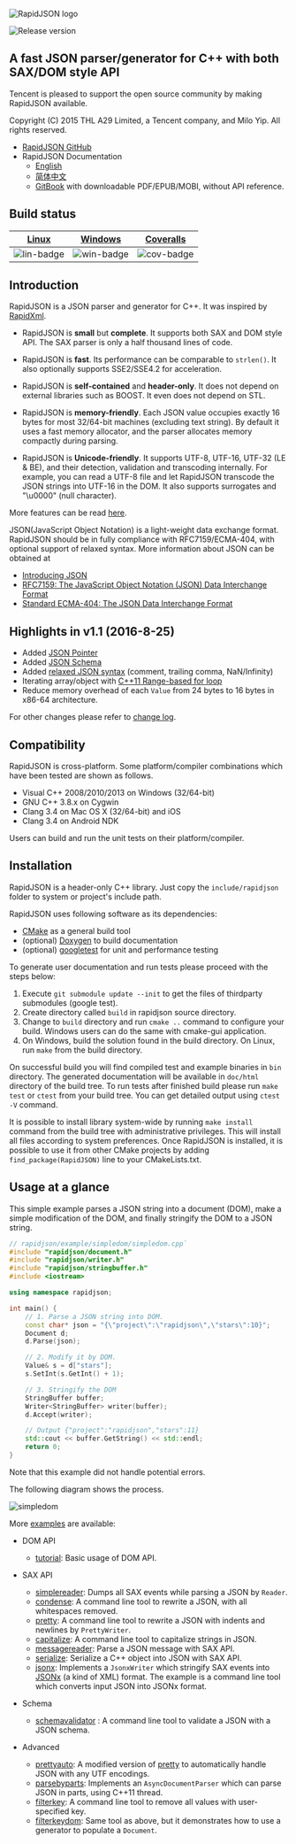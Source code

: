 ![RapidJSON logo](doc/logo/rapidjson.png)

![Release version](https://img.shields.io/badge/release-v1.1.0-blue.svg)

## A fast JSON parser/generator for C++ with both SAX/DOM style API

Tencent is pleased to support the open source community by making RapidJSON available.

Copyright (C) 2015 THL A29 Limited, a Tencent company, and Milo Yip. All rights reserved.

* [RapidJSON GitHub](https://github.com/Tencent/rapidjson/)
* RapidJSON Documentation
  * [English](http://rapidjson.org/)
  * [简体中文](http://rapidjson.org/zh-cn/)
  * [GitBook](https://www.gitbook.com/book/Tencent/rapidjson/) with downloadable PDF/EPUB/MOBI, without API reference.

## Build status

| [Linux][lin-link] | [Windows][win-link] | [Coveralls][cov-link] |
| :---------------: | :-----------------: | :-------------------: |
| ![lin-badge]      | ![win-badge]        | ![cov-badge]          |

[lin-badge]: https://travis-ci.org/Tencent/rapidjson.svg?branch=master "Travis build status"
[lin-link]:  https://travis-ci.org/Tencent/rapidjson "Travis build status"
[win-badge]: https://ci.appveyor.com/api/projects/status/l6qulgqahcayidrf/branch/master?svg=true "AppVeyor build status"
[win-link]:  https://ci.appveyor.com/project/miloyip/rapidjson-0fdqj/branch/master "AppVeyor build status"
[cov-badge]: https://coveralls.io/repos/Tencent/rapidjson/badge.svg?branch=master "Coveralls coverage"
[cov-link]:  https://coveralls.io/r/Tencent/rapidjson?branch=master "Coveralls coverage"

## Introduction

RapidJSON is a JSON parser and generator for C++. It was inspired by [RapidXml](http://rapidxml.sourceforge.net/).

* RapidJSON is **small** but **complete**. It supports both SAX and DOM style API. The SAX parser is only a half thousand lines of code.

* RapidJSON is **fast**. Its performance can be comparable to `strlen()`. It also optionally supports SSE2/SSE4.2 for acceleration.

* RapidJSON is **self-contained** and **header-only**. It does not depend on external libraries such as BOOST. It even does not depend on STL.

* RapidJSON is **memory-friendly**. Each JSON value occupies exactly 16 bytes for most 32/64-bit machines (excluding text string). By default it uses a fast memory allocator, and the parser allocates memory compactly during parsing.

* RapidJSON is **Unicode-friendly**. It supports UTF-8, UTF-16, UTF-32 (LE & BE), and their detection, validation and transcoding internally. For example, you can read a UTF-8 file and let RapidJSON transcode the JSON strings into UTF-16 in the DOM. It also supports surrogates and "\u0000" (null character).

More features can be read [here](doc/features.md).

JSON(JavaScript Object Notation) is a light-weight data exchange format. RapidJSON should be in fully compliance with RFC7159/ECMA-404, with optional support of relaxed syntax. More information about JSON can be obtained at
* [Introducing JSON](http://json.org/)
* [RFC7159: The JavaScript Object Notation (JSON) Data Interchange Format](https://tools.ietf.org/html/rfc7159)
* [Standard ECMA-404: The JSON Data Interchange Format](https://www.ecma-international.org/publications/standards/Ecma-404.htm)

## Highlights in v1.1 (2016-8-25)

* Added [JSON Pointer](doc/pointer.md)
* Added [JSON Schema](doc/schema.md)
* Added [relaxed JSON syntax](doc/dom.md) (comment, trailing comma, NaN/Infinity)
* Iterating array/object with [C++11 Range-based for loop](doc/tutorial.md)
* Reduce memory overhead of each `Value` from 24 bytes to 16 bytes in x86-64 architecture.

For other changes please refer to [change log](CHANGELOG.md).

## Compatibility

RapidJSON is cross-platform. Some platform/compiler combinations which have been tested are shown as follows.
* Visual C++ 2008/2010/2013 on Windows (32/64-bit)
* GNU C++ 3.8.x on Cygwin
* Clang 3.4 on Mac OS X (32/64-bit) and iOS
* Clang 3.4 on Android NDK

Users can build and run the unit tests on their platform/compiler.

## Installation

RapidJSON is a header-only C++ library. Just copy the `include/rapidjson` folder to system or project's include path.

RapidJSON uses following software as its dependencies:
* [CMake](https://cmake.org/) as a general build tool
* (optional) [Doxygen](http://www.doxygen.org) to build documentation
* (optional) [googletest](https://github.com/google/googletest) for unit and performance testing

To generate user documentation and run tests please proceed with the steps below:

1. Execute `git submodule update --init` to get the files of thirdparty submodules (google test).
2. Create directory called `build` in rapidjson source directory.
3. Change to `build` directory and run `cmake ..` command to configure your build. Windows users can do the same with cmake-gui application.
4. On Windows, build the solution found in the build directory. On Linux, run `make` from the build directory.

On successful build you will find compiled test and example binaries in `bin`
directory. The generated documentation will be available in `doc/html`
directory of the build tree. To run tests after finished build please run `make
test` or `ctest` from your build tree. You can get detailed output using `ctest
-V` command.

It is possible to install library system-wide by running `make install` command
from the build tree with administrative privileges. This will install all files
according to system preferences.  Once RapidJSON is installed, it is possible
to use it from other CMake projects by adding `find_package(RapidJSON)` line to
your CMakeLists.txt.

## Usage at a glance

This simple example parses a JSON string into a document (DOM), make a simple modification of the DOM, and finally stringify the DOM to a JSON string.

~~~~~~~~~~cpp
// rapidjson/example/simpledom/simpledom.cpp`
#include "rapidjson/document.h"
#include "rapidjson/writer.h"
#include "rapidjson/stringbuffer.h"
#include <iostream>

using namespace rapidjson;

int main() {
    // 1. Parse a JSON string into DOM.
    const char* json = "{\"project\":\"rapidjson\",\"stars\":10}";
    Document d;
    d.Parse(json);

    // 2. Modify it by DOM.
    Value& s = d["stars"];
    s.SetInt(s.GetInt() + 1);

    // 3. Stringify the DOM
    StringBuffer buffer;
    Writer<StringBuffer> writer(buffer);
    d.Accept(writer);

    // Output {"project":"rapidjson","stars":11}
    std::cout << buffer.GetString() << std::endl;
    return 0;
}
~~~~~~~~~~

Note that this example did not handle potential errors.

The following diagram shows the process.

![simpledom](doc/diagram/simpledom.png)

More [examples](https://github.com/Tencent/rapidjson/tree/master/example) are available:

* DOM API
  * [tutorial](https://github.com/Tencent/rapidjson/blob/master/example/tutorial/tutorial.cpp): Basic usage of DOM API.

* SAX API
  * [simplereader](https://github.com/Tencent/rapidjson/blob/master/example/simplereader/simplereader.cpp): Dumps all SAX events while parsing a JSON by `Reader`.
  * [condense](https://github.com/Tencent/rapidjson/blob/master/example/condense/condense.cpp): A command line tool to rewrite a JSON, with all whitespaces removed.
  * [pretty](https://github.com/Tencent/rapidjson/blob/master/example/pretty/pretty.cpp): A command line tool to rewrite a JSON with indents and newlines by `PrettyWriter`.
  * [capitalize](https://github.com/Tencent/rapidjson/blob/master/example/capitalize/capitalize.cpp): A command line tool to capitalize strings in JSON.
  * [messagereader](https://github.com/Tencent/rapidjson/blob/master/example/messagereader/messagereader.cpp): Parse a JSON message with SAX API.
  * [serialize](https://github.com/Tencent/rapidjson/blob/master/example/serialize/serialize.cpp): Serialize a C++ object into JSON with SAX API.
  * [jsonx](https://github.com/Tencent/rapidjson/blob/master/example/jsonx/jsonx.cpp): Implements a `JsonxWriter` which stringify SAX events into [JSONx](https://www-01.ibm.com/support/knowledgecenter/SS9H2Y_7.1.0/com.ibm.dp.doc/json_jsonx.html) (a kind of XML) format. The example is a command line tool which converts input JSON into JSONx format.

* Schema
  * [schemavalidator](https://github.com/Tencent/rapidjson/blob/master/example/schemavalidator/schemavalidator.cpp) : A command line tool to validate a JSON with a JSON schema.

* Advanced
  * [prettyauto](https://github.com/Tencent/rapidjson/blob/master/example/prettyauto/prettyauto.cpp): A modified version of [pretty](https://github.com/Tencent/rapidjson/blob/master/example/pretty/pretty.cpp) to automatically handle JSON with any UTF encodings.
  * [parsebyparts](https://github.com/Tencent/rapidjson/blob/master/example/parsebyparts/parsebyparts.cpp): Implements an `AsyncDocumentParser` which can parse JSON in parts, using C++11 thread.
  * [filterkey](https://github.com/Tencent/rapidjson/blob/master/example/filterkey/filterkey.cpp): A command line tool to remove all values with user-specified key.
  * [filterkeydom](https://github.com/Tencent/rapidjson/blob/master/example/filterkeydom/filterkeydom.cpp): Same tool as above, but it demonstrates how to use a generator to populate a `Document`.
